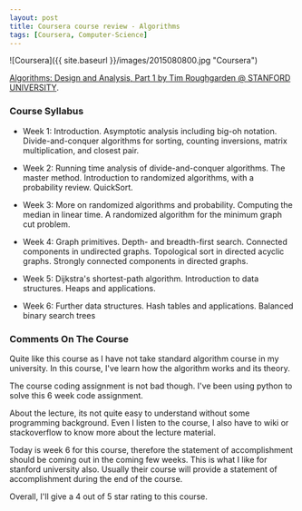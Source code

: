 ```yaml
---
layout: post
title: Coursera course review - Algorithms
tags: [Coursera, Computer-Science]
---
```


![Coursera]({{ site.baseurl }}/images/2015080800.jpg "Coursera")

[Algorithms: Design and Analysis, Part 1 by Tim Roughgarden @ STANFORD UNIVERSITY](https://www.coursera.org/course/algo).

### Course Syllabus
- Week 1: Introduction.  Asymptotic analysis including big-oh notation.  Divide-and-conquer algorithms for sorting, counting inversions, matrix multiplication, and closest pair.

- Week 2: Running time analysis of divide-and-conquer algorithms.  The master method.  Introduction to randomized algorithms, with a probability review.  QuickSort.  

- Week 3: More on randomized algorithms and probability.  Computing the median in linear time.  A randomized algorithm for the minimum graph cut problem.

- Week 4: Graph primitives.  Depth- and breadth-first search.  Connected components in undirected graphs.  Topological sort in directed acyclic graphs.  Strongly connected components in directed graphs.

- Week 5: Dijkstra's shortest-path algorithm.  Introduction to data structures.  Heaps and applications.

- Week 6: Further data structures.  Hash tables and applications.  Balanced binary search trees

### Comments On The Course
Quite like this course as I have not take standard algorithm course in my university. In this course, I've learn how the algorithm works and its theory.

The course coding assignment is not bad though. I've been using python to solve this 6 week code assignment.

About the lecture, its not quite easy to understand without some programming background. Even I listen to the course, I also have to wiki or stackoverflow to know more about the lecture material.

Today is week 6 for this course, therefore the statement of accomplishment should be coming out in the coming few weeks. This is what I like for stanford university also. Usually their course will provide a statement of accomplishment during the end of the course.

Overall, I'll give a 4 out of 5 star rating to this course.

